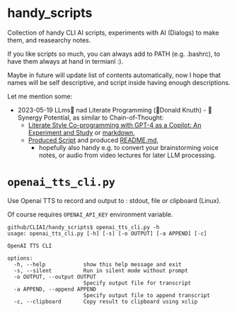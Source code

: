 # handy_scripts

Collection of handy CLI AI scripts, experiments with AI (Dialogs)
to make them, and reasearchy notes.

If you like scripts so much, you can always add to PATH (e.g. .bashrc),
to have them always at hand in termianl :).

Maybe in future will update list of contents automatically,
now I hope that names will be self descriptive,
and script inside having enough descriptions.

Let me mention some:

* 2023-05-19 LLms🤖 nad Literate  Programming (🙏Donald Knuth) - 🤝Synergy Potential,
  as similar to Chain-of-Thought:
    * [Literate Style Co-programming with GPT-4 as a Copilot: An Experiment and Study](pdfs/23/LLM_and_Literate_Programming/Literate_Programming_Experiment_with_GPT4.pdf) or  [markdown](openai_whisper_transcription.dialog.md),
    * [Produced Script](openai_whisper_transcription.sh) and produced [README.md](openai_whisper_transcription-README.md),
      - hopefully also handy e.g. to convert your brainstorming voice notes,
        or audio from video lectures for later LLM processing.

# `openai_tts_cli.py`

Use Openai TTS to record and output to : stdout, file or clipboard (Linux).

Of course requires `OPENAI_API_KEY` environment variable.

```
github/CLIAI/handy_scripts$ openai_tts_cli.py -h
usage: openai_tts_cli.py [-h] [-s] [-o OUTPUT] [-a APPEND] [-c]

OpenAI TTS CLI

options:
  -h, --help            show this help message and exit
  -s, --silent          Run in silent mode without prompt
  -o OUTPUT, --output OUTPUT
                        Specify output file for transcript
  -a APPEND, --append APPEND
                        Specify output file to append transcript
  -c, --clipboard       Copy result to clipboard using xclip

```
